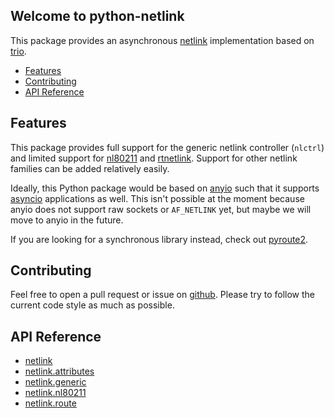 
## Welcome to python-netlink

This package provides an asynchronous [netlink](https://man7.org/linux/man-pages/man7/netlink.7.html) implementation based on [trio](https://github.com/python-trio/trio).

* [Features](#features)
* [Contributing](#contributing)
* [API Reference](#api-reference)

## Features
This package provides full support for the generic netlink controller (`nlctrl`) and limited support for [nl80211](https://wireless.wiki.kernel.org/en/developers/documentation/nl80211) and [rtnetlink](https://man7.org/linux/man-pages/man7/rtnetlink.7.html). Support for other netlink families can be added relatively easily.

Ideally, this Python package would be based on [anyio](https://github.com/agronholm/anyio) such that it supports [asyncio](https://docs.python.org/3/library/asyncio.html) applications as well. This isn't possible at the moment because anyio does not support raw sockets or `AF_NETLINK` yet, but maybe we will move to anyio in the future.

If you are looking for a synchronous library instead, check out [pyroute2](https://github.com/svinota/pyroute2).

## Contributing
Feel free to open a pull request or issue on [github](https://github.com/kinnay/python-netlink). Please try to follow the current code style as much as possible.

## API Reference
* [netlink](reference/netlink.md)
* [netlink.attributes](reference/attributes.md)
* [netlink.generic](reference/generic.md)
* [netlink.nl80211](reference/nl80211.md)
* [netlink.route](reference/route.md)
